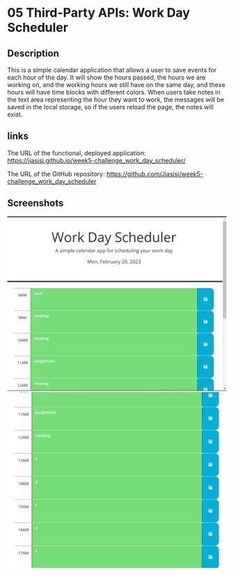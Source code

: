 # 05 Third-Party APIs: Work Day Scheduler

## Description
This is a simple calendar application that allows a user to save events for each hour of the day. It will show the hours passed, the hours we are working on, and the working hours we still have on the same day, and these hours will have time blocks with different colors. 
When users take notes in the text area representing the hour they want to work, the messages will be saved in the local storage, so if the users reload the page, the notes will exist. 


## links

The URL of the functional, deployed application:
https://jiasisi.github.io/week5-challenge_work_day_scheduler/



The URL of the GitHub repository:
https://github.com/Jiasisi/week5-challenge_work_day_scheduler


## Screenshots
![](./Assets/picture1.png)
![](./Assets/picture2.png)